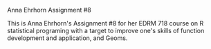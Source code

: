 Anna Ehrhorn Assignment #8

This is Anna Ehrhorn's Assignment #8 for her EDRM 718 course on 
R statistical programing with a target to improve one's skills
of function development and application, and Geoms.